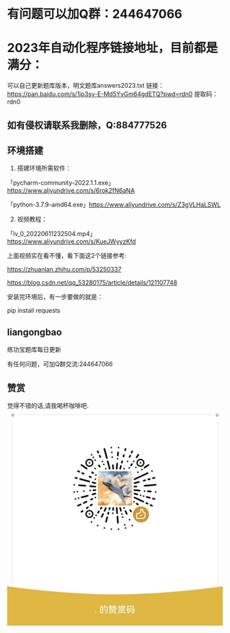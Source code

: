 # 有问题可以加Q群：244647066
# 2023年自动化程序链接地址，目前都是满分：
可以自己更新题库版本，明文题库answers2023.txt
链接：https://pan.baidu.com/s/1ip3sy-E-Md5YvGm64gdETQ?pwd=rdn0 
提取码：rdn0


## 如有侵权请联系我删除，Q:884777526

## 环境搭建

1. 搭建环境所需软件：


「pycharm-community-2022.1.1.exe」https://www.aliyundrive.com/s/6rok2fN6aNA

「python-3.7.9-amd64.exe」https://www.aliyundrive.com/s/Z3gVLHaLSWL

2. 视频教程：

「lv_0_20220611232504.mp4」https://www.aliyundrive.com/s/KueJWyyzKfd

上面视频实在看不懂，看下面这2个链接参考:

https://zhuanlan.zhihu.com/p/53250337

https://blog.csdn.net/qq_53280175/article/details/121107748

安装完环境后，有一步要做的就是：

pip install requests

## liangongbao
练功宝题库每日更新

有任何问题，可加Q群交流:244647066

## 赞赏

觉得不错的话,请我喝杯咖啡吧.![DONATE](./donate.jpg)
